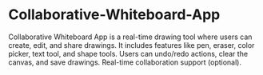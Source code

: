 # Collaborative-Whiteboard-App
Collaborative Whiteboard App is a real-time drawing tool where users can create, edit, and share drawings. It includes features like pen, eraser, color picker, text tool, and shape tools. Users can undo/redo actions, clear the canvas, and save drawings. Real-time collaboration support (optional).
